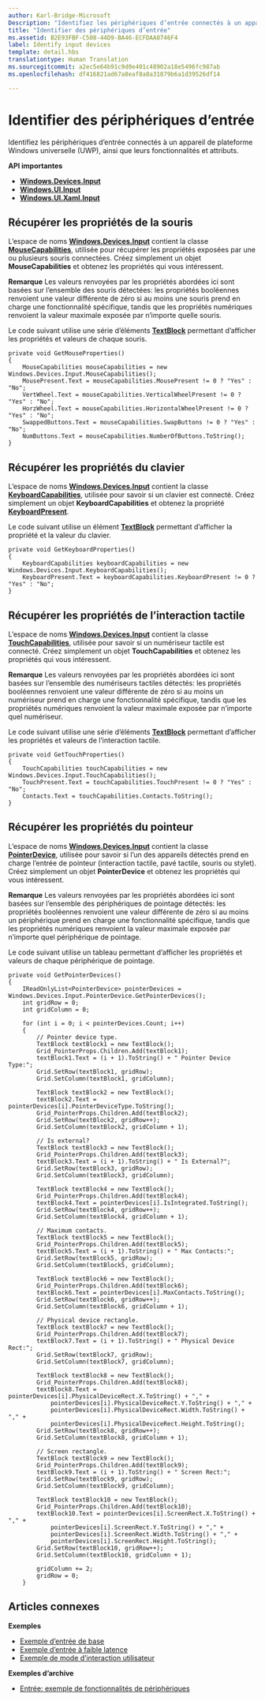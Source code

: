 ```yaml
---
author: Karl-Bridge-Microsoft
Description: "Identifiez les périphériques d’entrée connectés à un appareil de plateforme Windows universelle (UWP), ainsi que leurs fonctionnalités et attributs."
title: "Identifier des périphériques d’entrée"
ms.assetid: B2E93FBF-C508-44D9-BA46-ECFDAA8746F4
label: Identify input devices
template: detail.hbs
translationtype: Human Translation
ms.sourcegitcommit: a2ec5e64b91c9d0e401c48902a18e5496fc987ab
ms.openlocfilehash: df416821ad67a8eaf8a8a31879b6a1d39526df14

---
```


# Identifier des périphériques d’entrée

Identifiez les périphériques d’entrée connectés à un appareil de plateforme Windows universelle (UWP), ainsi que leurs fonctionnalités et attributs.

**API importantes**

-   [**Windows.Devices.Input**](https://msdn.microsoft.com/library/windows/apps/br225648)
-   [**Windows.UI.Input**](https://msdn.microsoft.com/library/windows/apps/br208383)
-   [**Windows.UI.Xaml.Input**](https://msdn.microsoft.com/library/windows/apps/br242084)


## Récupérer les propriétés de la souris


L’espace de noms [**Windows.Devices.Input**](https://msdn.microsoft.com/library/windows/apps/br225648) contient la classe [**MouseCapabilities**](https://msdn.microsoft.com/library/windows/apps/br225626), utilisée pour récupérer les propriétés exposées par une ou plusieurs souris connectées. Créez simplement un objet **MouseCapabilities** et obtenez les propriétés qui vous intéressent.

**Remarque** Les valeurs renvoyées par les propriétés abordées ici sont basées sur l’ensemble des souris détectées: les propriétés booléennes renvoient une valeur différente de zéro si au moins une souris prend en charge une fonctionnalité spécifique, tandis que les propriétés numériques renvoient la valeur maximale exposée par n’importe quelle souris.

 

Le code suivant utilise une série d’éléments [**TextBlock**](https://msdn.microsoft.com/library/windows/apps/br209652) permettant d’afficher les propriétés et valeurs de chaque souris.

```CSharp
private void GetMouseProperties()
{
    MouseCapabilities mouseCapabilities = new Windows.Devices.Input.MouseCapabilities();
    MousePresent.Text = mouseCapabilities.MousePresent != 0 ? "Yes" : "No";
    VertWheel.Text = mouseCapabilities.VerticalWheelPresent != 0 ? "Yes" : "No";
    HorzWheel.Text = mouseCapabilities.HorizontalWheelPresent != 0 ? "Yes" : "No";
    SwappedButtons.Text = mouseCapabilities.SwapButtons != 0 ? "Yes" : "No";
    NumButtons.Text = mouseCapabilities.NumberOfButtons.ToString();
}
```

## Récupérer les propriétés du clavier


L’espace de noms [**Windows.Devices.Input**](https://msdn.microsoft.com/library/windows/apps/br225648) contient la classe [**KeyboardCapabilities**](https://msdn.microsoft.com/library/windows/apps/br225623), utilisée pour savoir si un clavier est connecté. Créez simplement un objet **KeyboardCapabilities** et obtenez la propriété [**KeyboardPresent**](https://msdn.microsoft.com/library/windows/apps/br225625).

Le code suivant utilise un élément [**TextBlock**](https://msdn.microsoft.com/library/windows/apps/br209652) permettant d’afficher la propriété et la valeur du clavier.

```CSharp
private void GetKeyboardProperties()
{
    KeyboardCapabilities keyboardCapabilities = new Windows.Devices.Input.KeyboardCapabilities();
    KeyboardPresent.Text = keyboardCapabilities.KeyboardPresent != 0 ? "Yes" : "No";
}
```

## Récupérer les propriétés de l’interaction tactile


L’espace de noms [**Windows.Devices.Input**](https://msdn.microsoft.com/library/windows/apps/br225648) contient la classe [**TouchCapabilities**](https://msdn.microsoft.com/library/windows/apps/br225644), utilisée pour savoir si un numériseur tactile est connecté. Créez simplement un objet **TouchCapabilities** et obtenez les propriétés qui vous intéressent.

**Remarque** Les valeurs renvoyées par les propriétés abordées ici sont basées sur l’ensemble des numériseurs tactiles détectés: les propriétés booléennes renvoient une valeur différente de zéro si au moins un numériseur prend en charge une fonctionnalité spécifique, tandis que les propriétés numériques renvoient la valeur maximale exposée par n’importe quel numériseur.

 

Le code suivant utilise une série d’éléments [**TextBlock**](https://msdn.microsoft.com/library/windows/apps/br209652) permettant d’afficher les propriétés et valeurs de l’interaction tactile.

```CSharp
private void GetTouchProperties()
{
    TouchCapabilities touchCapabilities = new Windows.Devices.Input.TouchCapabilities();
    TouchPresent.Text = touchCapabilities.TouchPresent != 0 ? "Yes" : "No";
    Contacts.Text = touchCapabilities.Contacts.ToString();
}
```

## Récupérer les propriétés du pointeur


L’espace de noms [**Windows.Devices.Input**](https://msdn.microsoft.com/library/windows/apps/br225648) contient la classe [**PointerDevice**](https://msdn.microsoft.com/library/windows/apps/br225633), utilisée pour savoir si l’un des appareils détectés prend en charge l’entrée de pointeur (interaction tactile, pavé tactile, souris ou stylet). Créez simplement un objet **PointerDevice** et obtenez les propriétés qui vous intéressent.

**Remarque** Les valeurs renvoyées par les propriétés abordées ici sont basées sur l’ensemble des périphériques de pointage détectés: les propriétés booléennes renvoient une valeur différente de zéro si au moins un périphérique prend en charge une fonctionnalité spécifique, tandis que les propriétés numériques renvoient la valeur maximale exposée par n’importe quel périphérique de pointage.

 

Le code suivant utilise un tableau permettant d’afficher les propriétés et valeurs de chaque périphérique de pointage.

```CSharp
private void GetPointerDevices()
{
    IReadOnlyList<PointerDevice> pointerDevices = Windows.Devices.Input.PointerDevice.GetPointerDevices();
    int gridRow = 0;
    int gridColumn = 0;

    for (int i = 0; i < pointerDevices.Count; i++)
    {
        // Pointer device type.
        TextBlock textBlock1 = new TextBlock();
        Grid_PointerProps.Children.Add(textBlock1);
        textBlock1.Text = (i + 1).ToString() + " Pointer Device Type:";
        Grid.SetRow(textBlock1, gridRow);
        Grid.SetColumn(textBlock1, gridColumn);

        TextBlock textBlock2 = new TextBlock();
        textBlock2.Text = pointerDevices[i].PointerDeviceType.ToString();
        Grid_PointerProps.Children.Add(textBlock2);
        Grid.SetRow(textBlock2, gridRow++);
        Grid.SetColumn(textBlock2, gridColumn + 1);

        // Is external?
        TextBlock textBlock3 = new TextBlock();
        Grid_PointerProps.Children.Add(textBlock3);
        textBlock3.Text = (i + 1).ToString() + " Is External?";
        Grid.SetRow(textBlock3, gridRow);
        Grid.SetColumn(textBlock3, gridColumn);

        TextBlock textBlock4 = new TextBlock();
        Grid_PointerProps.Children.Add(textBlock4);
        textBlock4.Text = pointerDevices[i].IsIntegrated.ToString();
        Grid.SetRow(textBlock4, gridRow++);
        Grid.SetColumn(textBlock4, gridColumn + 1);

        // Maximum contacts.
        TextBlock textBlock5 = new TextBlock();
        Grid_PointerProps.Children.Add(textBlock5);
        textBlock5.Text = (i + 1).ToString() + " Max Contacts:";
        Grid.SetRow(textBlock5, gridRow);
        Grid.SetColumn(textBlock5, gridColumn);

        TextBlock textBlock6 = new TextBlock();
        Grid_PointerProps.Children.Add(textBlock6);
        textBlock6.Text = pointerDevices[i].MaxContacts.ToString();
        Grid.SetRow(textBlock6, gridRow++);
        Grid.SetColumn(textBlock6, gridColumn + 1);

        // Physical device rectangle.
        TextBlock textBlock7 = new TextBlock();
        Grid_PointerProps.Children.Add(textBlock7);
        textBlock7.Text = (i + 1).ToString() + " Physical Device Rect:";
        Grid.SetRow(textBlock7, gridRow);
        Grid.SetColumn(textBlock7, gridColumn);

        TextBlock textBlock8 = new TextBlock();
        Grid_PointerProps.Children.Add(textBlock8);
        textBlock8.Text = pointerDevices[i].PhysicalDeviceRect.X.ToString() + "," +
            pointerDevices[i].PhysicalDeviceRect.Y.ToString() + "," +
            pointerDevices[i].PhysicalDeviceRect.Width.ToString() + "," +
            pointerDevices[i].PhysicalDeviceRect.Height.ToString();
        Grid.SetRow(textBlock8, gridRow++);
        Grid.SetColumn(textBlock8, gridColumn + 1);

        // Screen rectangle.
        TextBlock textBlock9 = new TextBlock();
        Grid_PointerProps.Children.Add(textBlock9);
        textBlock9.Text = (i + 1).ToString() + " Screen Rect:";
        Grid.SetRow(textBlock9, gridRow);
        Grid.SetColumn(textBlock9, gridColumn);

        TextBlock textBlock10 = new TextBlock();
        Grid_PointerProps.Children.Add(textBlock10);
        textBlock10.Text = pointerDevices[i].ScreenRect.X.ToString() + "," +
            pointerDevices[i].ScreenRect.Y.ToString() + "," +
            pointerDevices[i].ScreenRect.Width.ToString() + "," +
            pointerDevices[i].ScreenRect.Height.ToString();
        Grid.SetRow(textBlock10, gridRow++);
        Grid.SetColumn(textBlock10, gridColumn + 1);

        gridColumn += 2;
        gridRow = 0;
    }
```

## Articles connexes


**Exemples**
* [Exemple d’entrée de base](http://go.microsoft.com/fwlink/p/?LinkID=620302)
* [Exemple d’entrée à faible latence](http://go.microsoft.com/fwlink/p/?LinkID=620304)
* [Exemple de mode d’interaction utilisateur](http://go.microsoft.com/fwlink/p/?LinkID=619894)

**Exemples d’archive**
* [Entrée: exemple de fonctionnalités de périphériques](http://go.microsoft.com/fwlink/p/?linkid=231530)
 

 







<!--HONumber=Aug16_HO3-->


